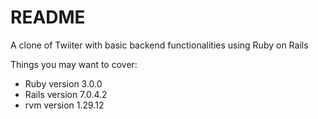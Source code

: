 # README

A clone of Twiiter with basic backend functionalities using Ruby on Rails

Things you may want to cover:

* Ruby version 3.0.0
* Rails version 7.0.4.2
* rvm version 1.29.12
